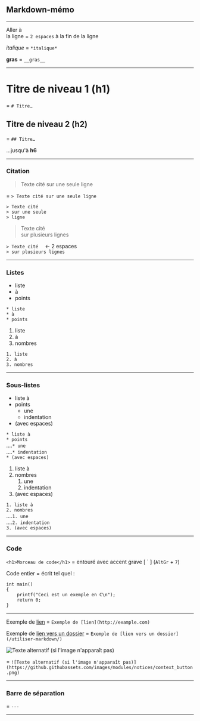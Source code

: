 ## Markdown-mémo

---

Aller à  
la ligne  =  `2 espaces` à la fin de la ligne  

*italique* = `*italique*`  

__gras__ = `__gras__`  

---

# Titre de niveau 1 (h1)
= `# Titre…`

## Titre de niveau 2 (h2)
= `## Titre…`  

…jusqu'à __h6__

---

### Citation

> Texte cité
> sur une seule
> ligne

= `> Texte cité sur une seule ligne`  

`> Texte cité`  
`> sur une seule`  
`> ligne`  

> Texte cité  
> sur plusieurs lignes  

`> Texte cité  ` ← 2 espaces  
`> sur plusieurs lignes  `  

---

### Listes

* liste
* à
* points

`* liste`  
`* à`  
`* points`  


1. liste
2. à
3. nombres

`1. liste`  
`2. à`  
`3. nombres`  

---

### Sous-listes

* liste à
* points
    * une 
    * indentation
* (avec espaces)

`* liste à`  
`* points`  
....`* une`  
....`* indentation`  
`* (avec espaces)`  


1. liste à
2. nombres
    1. une
    2. indentation
3. (avec espaces)

`1. liste à`  
`2. nombres`  
....`1. une`  
....`2. indentation`  
`3. (avec espaces)`  

---

### Code

`<h1>Morceau de code</h1>` = entouré avec accent grave [ \` ] (`AltGr` + `7`)  


Code entier = écrit tel quel :  

    int main()
    {
        printf("Ceci est un exemple en C\n");
        return 0;
    }

---

Exemple de [lien](http://example.com) = `Exemple de [lien](http://example.com)`  

Exemple de [lien vers un dossier](/utiliser-markdown/) = `Exemple de [lien vers un dossier](/utiliser-markdown/)`  

 
![Texte alternatif (si l'image n'apparaît pas)](https://github.githubassets.com/images/modules/notices/context_button.png)  

= `![Texte alternatif (si l'image n'apparaît pas)](https://github.githubassets.com/images/modules/notices/context_button.png)`  

---

### Barre de séparation
= `---`

---

